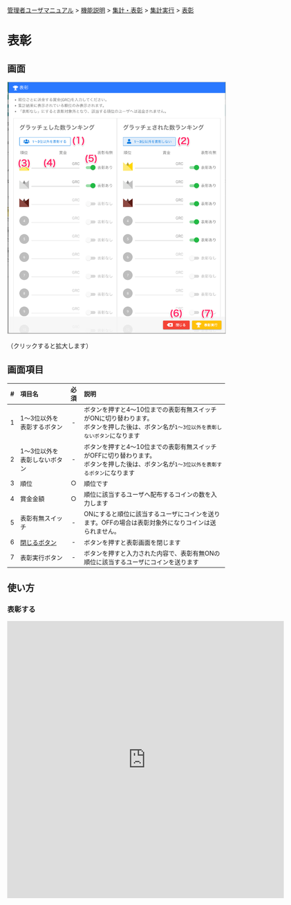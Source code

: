 [管理者ユーザマニュアル](/管理者機能/) > [機能説明](/管理者機能/#_16) > [集計・表彰](/管理者機能/#_22) > [集計実行](./total01.md) > [表彰](#)
# 表彰

## 画面
<a href="../../../images/total/3-1.png" data-lightbox="スクリーンショット" data-title="スクリーンショット">
    <img src="../../../images/total/3-1.png" style="border: solid 1px #ccc; width: 600px;" />
</a>

（クリックすると拡大します）


## 画面項目
|   #   | 項目名                       | 必須  | 説明                                                                                                                                        |
| :---: | :--------------------------- | :---: | :------------------------------------------------------------------------------------------------------------------------------------------ |
|   1   | 1〜3位以外を表彰するボタン   |   -   | ボタンを押すと4〜10位までの表彰有無スイッチがONに切り替わります。<br>ボタンを押した後は、ボタン名が`1〜3位以外を表彰しないボタン`になります |
|   2   | 1〜3位以外を表彰しないボタン |   -   | ボタンを押すと4〜10位までの表彰有無スイッチがOFFに切り替わります。<br>ボタンを押した後は、ボタン名が`1〜3位以外を表彰するボタン`になります  |
|   3   | 順位                         |   ○   | 順位です                                                                                                                                    |
|   4   | 賞金金額                     |   ○   | 順位に該当するユーザへ配布するコインの数を入力します                                                                                        |
|   5   | 表彰有無スイッチ             |   -   | ONにすると順位に該当するユーザにコインを送ります。OFFの場合は表彰対象外になりコインは送られません。                                         |
|   6   | [閉じるボタン](total01.md)                 |   -   | ボタンを押すと表彰画面を閉じます                                                                                                            |
|   7   | 表彰実行ボタン               |   -   | ボタンを押すと入力された内容で、表彰有無ONの順位に該当するユーザにコインを送ります                                                            |


## 使い方

### 表彰する

<iframe src="https://scribehow.com/embed/__b8o8iGGiSEmbiKwfLbQ4RA" width="640" height="640" allowfullscreen frameborder="0"></iframe>

